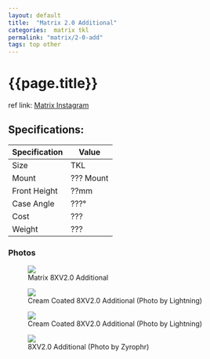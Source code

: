 ```yaml
---
layout: default
title:  "Matrix 2.0 Additional"
categories:  matrix tkl
permalink: "matrix/2-0-add"
tags: top other
---
```

# {{page.title}}

ref link: [Matrix Instagram](https://www.instagram.com/matrixlab_cain/)


## Specifications:

| Specification | Value |
|---|---|
| Size | TKL |
| Mount | ??? Mount |
| Front Height | ??mm |
| Case Angle | ???° |
| Cost | ??? |
| Weight | ??? |

### Photos

<figure>
  <img src="{{ 'assets/images/matrix/2.0.add/matrix.2.0.add.png' | relative_url }}">
  <figcaption>Matrix 8XV2.0 Additional</figcaption>
</figure>

<figure>
  <img src="{{ 'assets/images/matrix/2.0.add/2.0.add.lightning.png' | relative_url }}">
  <figcaption>Cream Coated 8XV2.0 Additional (Photo by Lightning)</figcaption>
</figure>

<figure>
  <img src="{{ 'assets/images/matrix/2.0.add/2.0.add.lightning.1.png' | relative_url }}">
  <figcaption>Cream Coated 8XV2.0 Additional (Photo by Lightning)</figcaption>
</figure>

<figure>
  <img src="{{ 'assets/images/matrix/2.0.add/matrix.2.0.add.zyrophr.png' | relative_url }}">
  <figcaption>8XV2.0 Additional (Photo by Zyrophr)</figcaption>
</figure>
